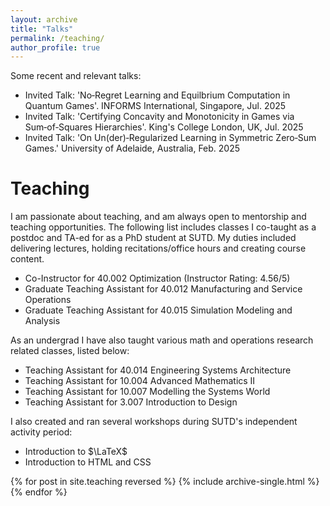 ```yaml
---
layout: archive
title: "Talks"
permalink: /teaching/
author_profile: true
---
```


<!-- {% include base_path %} -->
<!-- # Talks -->

Some recent and relevant talks:
<ul>
  <li> Invited Talk: 'No‑Regret Learning and Equilbrium Computation in Quantum Games'. INFORMS International, Singapore, Jul. 2025</li>
  <li> Invited Talk: 'Certifying Concavity and Monotonicity in Games via Sum‑of‑Squares Hierarchies'. King's College London, UK, Jul. 2025</li>
  <li> Invited Talk: 'On Un(der)‑Regularized Learning in Symmetric Zero‑Sum Games.' University of Adelaide, Australia, Feb. 2025</li>
</ul> 

# Teaching

I am passionate about teaching, and am always open to mentorship and teaching opportunities. 
The following list includes classes I co-taught as a postdoc and TA-ed for as a PhD student at SUTD. 
My duties included delivering lectures, holding recitations/office hours and creating course content.
<ul>
  <li>Co-Instructor for 40.002 Optimization (Instructor Rating: 4.56/5)</li>
  <li>Graduate Teaching Assistant for 40.012 Manufacturing and Service Operations</li>
  <li>Graduate Teaching Assistant for 40.015 Simulation Modeling and Analysis</li>
</ul> 
As an undergrad I have also taught various math and operations research related classes, listed below:
<ul>
  <li>Teaching Assistant for 40.014 Engineering Systems Architecture</li>
  <li>Teaching Assistant for 10.004 Advanced Mathematics II</li>
  <li>Teaching Assistant for 10.007 Modelling the Systems World</li>
  <li>Teaching Assistant for 3.007 Introduction to Design</li>
</ul> 
I also created and ran several workshops during SUTD's independent activity period:
<ul>
  <li>Introduction to $\LaTeX$</li>
  <li>Introduction to HTML and CSS</li>
</ul> 
{% for post in site.teaching reversed %}
  {% include archive-single.html %}
{% endfor %}
